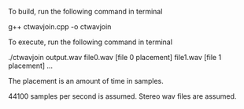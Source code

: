 To build, run the following command in terminal

g++ ctwavjoin.cpp -o ctwavjoin

To execute, run the following command in terminal

./ctwavjoin output.wav file0.wav [file 0 placement] file1.wav [file 1 placement] ...

The placement is an amount of time in samples. 

44100 samples per second is assumed. Stereo wav files are assumed.